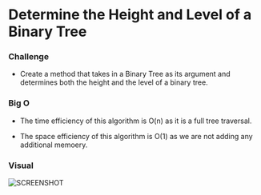 # Determine the Height and Level of a Binary Tree

### Challenge

- Create a method that takes in a Binary Tree as its argument and determines both the height and the level of a binary tree.
### Big O

- The time efficiency of this algorithm is O(n) as it is a full tree traversal.

- The space efficiency of this algorithm is O(1) as we are not adding any additional memoery.

### Visual
![SCREENSHOT]()
